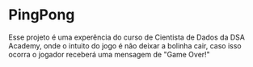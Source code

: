 # PingPong

Esse projeto é uma experência do curso de Cientista de Dados da DSA Academy, onde o intuito do jogo é não deixar a bolinha cair, caso isso ocorra o jogador receberá uma mensagem de "Game Over!"

